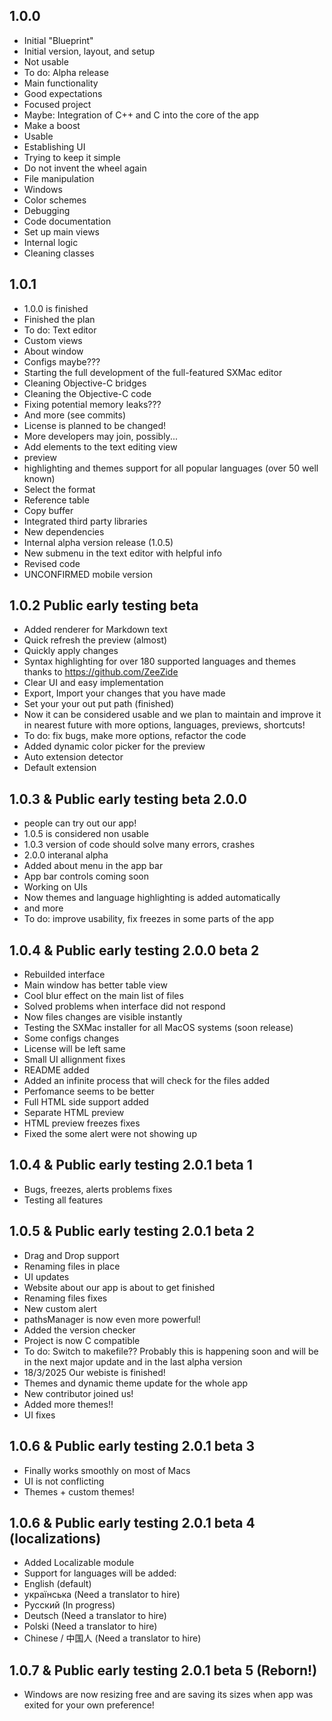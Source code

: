 ## 1.0.0

- Initial "Blueprint"
- Initial version, layout, and setup
- Not usable
- To do: Alpha release
- Main functionality
- Good expectations
- Focused project
- Maybe: Integration of C++ and C into the core of the app
- Make a boost
- Usable
- Establishing UI
- Trying to keep it simple
- Do not invent the wheel again
- File manipulation
- Windows
- Color schemes
- Debugging
- Code documentation
- Set up main views
- Internal logic
- Cleaning classes

## 1.0.1

- 1.0.0 is finished
- Finished the plan
- To do: Text editor
- Custom views
- About window
- Configs maybe???
- Starting the full development of the full-featured SXMac editor
- Cleaning Objective-C bridges
- Cleaning the Objective-C code
- Fixing potential memory leaks???
- And more (see commits)
- License is planned to be changed!
- More developers may join, possibly...
- Add elements to the text editing view
- preview
- highlighting and themes support for all popular languages (over 50 well known)
- Select the format
- Reference table
- Copy buffer
- Integrated third party libraries
- New dependencies
- Internal alpha version release (1.0.5)
- New submenu in the text editor with helpful info
- Revised code
- UNCONFIRMED mobile version

## 1.0.2 Public early testing beta

- Added renderer for Markdown text
- Quick refresh the preview (almost)
- Quickly apply changes
- Syntax highlighting for over 180 supported languages and themes thanks to https://github.com/ZeeZide
- Clear UI and easy implementation
- Export, Import your changes that you have made
- Set your your out put path (finished)
- Now it can be considered usable and we plan to maintain and improve it in nearest future with more options, languages, previews, shortcuts!
- To do: fix bugs, make more options, refactor the code
- Added dynamic color picker for the preview
- Auto extension detector
- Default extension

## 1.0.3 & Public early testing beta 2.0.0

- people can try out our app!
- 1.0.5 is considered non usable
- 1.0.3 version of code should solve many errors, crashes
- 2.0.0 interanal alpha
- Added about menu in the app bar
- App bar controls coming soon
- Working on UIs
- Now themes and language highlighting is added automatically
- and more
- To do: improve usability, fix freezes in some parts of the app

## 1.0.4 & Public early testing 2.0.0 beta 2

- Rebuilded interface
- Main window has better table view
- Cool blur effect on the main list of files
- Solved problems when interface did not respond
- Now files changes are visible instantly
- Testing the SXMac installer for all MacOS systems (soon release)
- Some configs changes
- License will be left same
- Small UI allignment fixes
- README added
- Added an infinite process that will check for the files added
- Perfomance seems to be better
- Full HTML side support added
- Separate HTML preview
- HTML preview freezes fixes
- Fixed the some alert were not showing up

## 1.0.4 & Public early testing 2.0.1 beta 1

- Bugs, freezes, alerts problems fixes
- Testing all features

## 1.0.5 & Public early testing 2.0.1 beta 2 

- Drag and Drop support
- Renaming files in place
- UI updates
- Website about our app is about to get finished
- Renaming files fixes
- New custom alert
- pathsManager is now even more powerful!
- Added the version checker
- Project is now C compatible
- To do: Switch to makefile?? Probably this is happening soon and will be in the next major update and in the last alpha version
- 18/3/2025 Our webiste is finished!
- Themes and dynamic theme update for the whole app
- New contributor joined us!
- Added more themes!!
- UI fixes

## 1.0.6 & Public early testing 2.0.1 beta 3

- Finally works smoothly on most of Macs
- UI is not conflicting
- Themes + custom themes!

## 1.0.6 & Public early testing 2.0.1 beta 4 (localizations)

- Added Localizable module
- Support for languages will be added:
- English (default)
- українська (Need a translator to hire)
- Русский (In progress)
- Deutsch (Need a translator to hire)
- Polski (Need a translator to hire)
- Chinese / 中国人 (Need a translator to hire)

## 1.0.7 & Public early testing 2.0.1 beta 5 (Reborn!)

- Windows are now resizing free and are saving its sizes when app was exited for your own preference!






